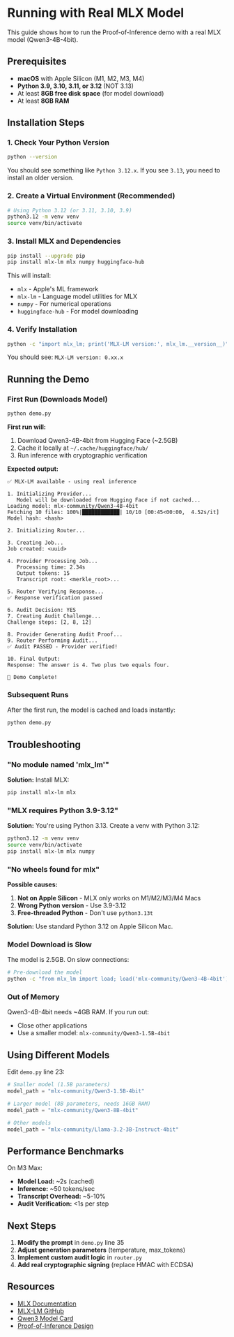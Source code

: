 # Running with Real MLX Model

This guide shows how to run the Proof-of-Inference demo with a real MLX model (Qwen3-4B-4bit).

## Prerequisites

- **macOS** with Apple Silicon (M1, M2, M3, M4)
- **Python 3.9, 3.10, 3.11, or 3.12** (NOT 3.13)
- At least **8GB free disk space** (for model download)
- At least **8GB RAM**

## Installation Steps

### 1. Check Your Python Version

```bash
python --version
```

You should see something like `Python 3.12.x`. If you see `3.13`, you need to install an older version.

### 2. Create a Virtual Environment (Recommended)

```bash
# Using Python 3.12 (or 3.11, 3.10, 3.9)
python3.12 -m venv venv
source venv/bin/activate
```

### 3. Install MLX and Dependencies

```bash
pip install --upgrade pip
pip install mlx-lm mlx numpy huggingface-hub
```

This will install:
- `mlx` - Apple's ML framework
- `mlx-lm` - Language model utilities for MLX
- `numpy` - For numerical operations
- `huggingface-hub` - For model downloading

### 4. Verify Installation

```bash
python -c "import mlx_lm; print('MLX-LM version:', mlx_lm.__version__)"
```

You should see: `MLX-LM version: 0.xx.x`

## Running the Demo

### First Run (Downloads Model)

```bash
python demo.py
```

**First run will:**
1. Download Qwen3-4B-4bit from Hugging Face (~2.5GB)
2. Cache it locally at `~/.cache/huggingface/hub/`
3. Run inference with cryptographic verification

**Expected output:**
```
✅ MLX-LM available - using real inference

1. Initializing Provider...
   Model will be downloaded from Hugging Face if not cached...
Loading model: mlx-community/Qwen3-4B-4bit
Fetching 10 files: 100%|████████████| 10/10 [00:45<00:00,  4.52s/it]
Model hash: <hash>

2. Initializing Router...

3. Creating Job...
Job created: <uuid>

4. Provider Processing Job...
   Processing time: 2.34s
   Output tokens: 15
   Transcript root: <merkle_root>...

5. Router Verifying Response...
✅ Response verification passed

6. Audit Decision: YES
7. Creating Audit Challenge...
Challenge steps: [2, 8, 12]

8. Provider Generating Audit Proof...
9. Router Performing Audit...
✅ Audit PASSED - Provider verified!

10. Final Output:
Response: The answer is 4. Two plus two equals four.

🎉 Demo Complete!
```

### Subsequent Runs

After the first run, the model is cached and loads instantly:

```bash
python demo.py
```

## Troubleshooting

### "No module named 'mlx_lm'"

**Solution:** Install MLX:
```bash
pip install mlx-lm mlx
```

### "MLX requires Python 3.9-3.12"

**Solution:** You're using Python 3.13. Create a venv with Python 3.12:
```bash
python3.12 -m venv venv
source venv/bin/activate
pip install mlx-lm mlx numpy
```

### "No wheels found for mlx"

**Possible causes:**
1. **Not on Apple Silicon** - MLX only works on M1/M2/M3/M4 Macs
2. **Wrong Python version** - Use 3.9-3.12
3. **Free-threaded Python** - Don't use `python3.13t`

**Solution:** Use standard Python 3.12 on Apple Silicon Mac.

### Model Download is Slow

The model is 2.5GB. On slow connections:
```bash
# Pre-download the model
python -c "from mlx_lm import load; load('mlx-community/Qwen3-4B-4bit')"
```

### Out of Memory

Qwen3-4B-4bit needs ~4GB RAM. If you run out:
- Close other applications
- Use a smaller model: `mlx-community/Qwen3-1.5B-4bit`

## Using Different Models

Edit `demo.py` line 23:

```python
# Smaller model (1.5B parameters)
model_path = "mlx-community/Qwen3-1.5B-4bit"

# Larger model (8B parameters, needs 16GB RAM)
model_path = "mlx-community/Qwen3-8B-4bit"

# Other models
model_path = "mlx-community/Llama-3.2-3B-Instruct-4bit"
```

## Performance Benchmarks

On M3 Max:
- **Model Load:** ~2s (cached)
- **Inference:** ~50 tokens/sec
- **Transcript Overhead:** ~5-10%
- **Audit Verification:** <1s per step

## Next Steps

1. **Modify the prompt** in `demo.py` line 35
2. **Adjust generation parameters** (temperature, max_tokens)
3. **Implement custom audit logic** in `router.py`
4. **Add real cryptographic signing** (replace HMAC with ECDSA)

## Resources

- [MLX Documentation](https://ml-explore.github.io/mlx/)
- [MLX-LM GitHub](https://github.com/ml-explore/mlx-lm)
- [Qwen3 Model Card](https://huggingface.co/mlx-community/Qwen3-4B-4bit)
- [Proof-of-Inference Design](../README.md)
